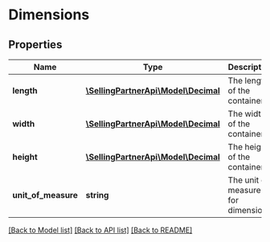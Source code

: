 # Dimensions

## Properties
Name | Type | Description | Notes
------------ | ------------- | ------------- | -------------
**length** | [**\SellingPartnerApi\Model\Decimal**](Decimal.md) | The length of the container. | 
**width** | [**\SellingPartnerApi\Model\Decimal**](Decimal.md) | The width of the container. | 
**height** | [**\SellingPartnerApi\Model\Decimal**](Decimal.md) | The height of the container. | 
**unit_of_measure** | **string** | The unit of measure for dimensions. | 

[[Back to Model list]](../README.md#documentation-for-models) [[Back to API list]](../README.md#documentation-for-api-endpoints) [[Back to README]](../README.md)


